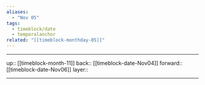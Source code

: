 ```yaml
---
aliases:
  - "Nov 05"
tags:
  - timeblock/date
  - temporalanchor
related: "[[timeblock-monthday-05]]"
---
```




***

up:: [[timeblock-month-11]]
back:: [[timeblock-date-Nov04]]
forward:: [[timeblock-date-Nov06]]
layer:: 

***
